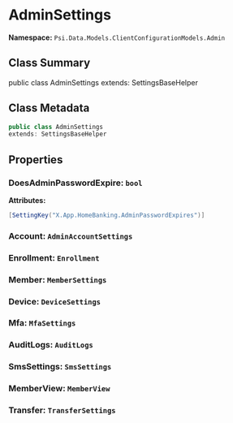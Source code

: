 # AdminSettings

**Namespace:** `Psi.Data.Models.ClientConfigurationModels.Admin`

## Class Summary

public class AdminSettings
extends: SettingsBaseHelper

## Class Metadata

```typescript
public class AdminSettings
extends: SettingsBaseHelper
```

## Properties

### DoesAdminPasswordExpire: `bool`

**Attributes:**
```csharp
[SettingKey("X.App.HomeBanking.AdminPasswordExpires")]
```

### Account: `AdminAccountSettings`

### Enrollment: `Enrollment`

### Member: `MemberSettings`

### Device: `DeviceSettings`

### Mfa: `MfaSettings`

### AuditLogs: `AuditLogs`

### SmsSettings: `SmsSettings`

### MemberView: `MemberView`

### Transfer: `TransferSettings`
